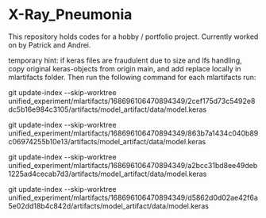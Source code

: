 # X-Ray_Pneumonia

This repository holds codes for a hobby / portfolio project.
Currently worked on by Patrick and Andrei.

temporary hint:
if keras files are fraudulent due to size and lfs handling, copy original keras-objects from origin main, and add replace locally in mlartifacts folder. Then run the following command for each mlartifacts run:

git update-index --skip-worktree unified_experiment/mlartifacts/168696106470894349/2cef175d73c5492e8dc5b16e984c3105/artifacts/model_artifact/data/model.keras

git update-index --skip-worktree unified_experiment/mlartifacts/168696106470894349/863b7a1434c040b89c06974255b10e13/artifacts/model_artifact/data/model.keras

git update-index --skip-worktree unified_experiment/mlartifacts/168696106470894349/a2bcc31bd8ee49deb1225ad4cecab7d3/artifacts/model_artifact/data/model.keras

git update-index --skip-worktree unified_experiment/mlartifacts/168696106470894349/d5862d0d02ae42f6a5e02dd18b4c842d/artifacts/model_artifact/data/model.keras
